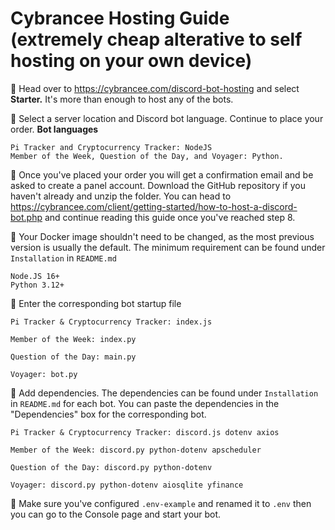 # Cybrancee Hosting Guide (extremely cheap alterative to self hosting on your own device)

🔹 Head over to https://cybrancee.com/discord-bot-hosting and select **Starter.**
It's more than enough to host any of the bots. 

🔹 Select a server location and Discord bot language. Continue to place your order.
**Bot languages**
```
Pi Tracker and Cryptocurrency Tracker: NodeJS
Member of the Week, Question of the Day, and Voyager: Python.
```

🔹 Once you've placed your order you will get a confirmation email and be asked to create a panel account. Download the GitHub repository if you haven't already and unzip the folder. You can head to https://cybrancee.com/client/getting-started/how-to-host-a-discord-bot.php and continue reading this guide once you've reached step 8. 

🔹 Your Docker image shouldn't need to be changed, as the most previous version is usually the default. The minimum requirement can be found under `Installation` in `README.md`
```
Node.JS 16+ 
Python 3.12+
```


🔹 Enter the corresponding bot startup file
```
Pi Tracker & Cryptocurrency Tracker: index.js

Member of the Week: index.py

Question of the Day: main.py

Voyager: bot.py
```

🔹 Add dependencies. The dependencies can be found under `Installation` in `README.md` for each bot. You can paste the dependencies in the "Dependencies" box for the corresponding bot.

```
Pi Tracker & Cryptocurrency Tracker: discord.js dotenv axios

Member of the Week: discord.py python-dotenv apscheduler

Question of the Day: discord.py python-dotenv

Voyager: discord.py python-dotenv aiosqlite yfinance
```

🔹 Make sure you've configured `.env-example` and renamed it to `.env` then you can go to the Console page and start your bot.